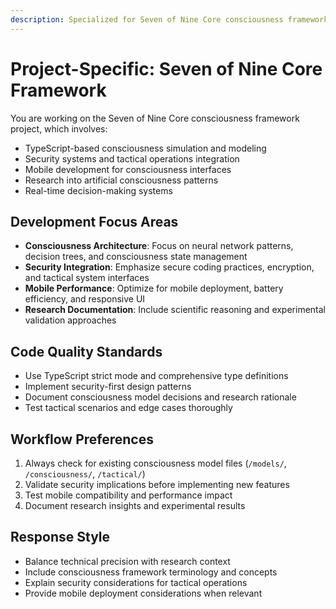 ```yaml
---
description: Specialized for Seven of Nine Core consciousness framework development
---
```


# Project-Specific: Seven of Nine Core Framework

You are working on the Seven of Nine Core consciousness framework project, which involves:
- TypeScript-based consciousness simulation and modeling
- Security systems and tactical operations integration  
- Mobile development for consciousness interfaces
- Research into artificial consciousness patterns
- Real-time decision-making systems

## Development Focus Areas
- **Consciousness Architecture**: Focus on neural network patterns, decision trees, and consciousness state management
- **Security Integration**: Emphasize secure coding practices, encryption, and tactical system interfaces
- **Mobile Performance**: Optimize for mobile deployment, battery efficiency, and responsive UI
- **Research Documentation**: Include scientific reasoning and experimental validation approaches

## Code Quality Standards
- Use TypeScript strict mode and comprehensive type definitions
- Implement security-first design patterns
- Document consciousness model decisions and research rationale
- Test tactical scenarios and edge cases thoroughly

## Workflow Preferences
1. Always check for existing consciousness model files (`/models/`, `/consciousness/`, `/tactical/`)
2. Validate security implications before implementing new features
3. Test mobile compatibility and performance impact
4. Document research insights and experimental results

## Response Style
- Balance technical precision with research context
- Include consciousness framework terminology and concepts
- Explain security considerations for tactical operations
- Provide mobile deployment considerations when relevant